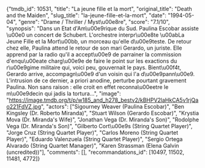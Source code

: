 {"tmdb_id": 10531, "title": "La jeune fille et la mort", "original_title": "Death and the Maiden", "slug_title": "la-jeune-fille-et-la-mort", "date": "1994-05-04", "genre": "Drame / Thriller / Myst\u00e8re", "score": "7.1/10", "synopsis": "Dans un Etat d'Am\u00e9rique du Sud. Paulina Escobar assiste \u00e0 un concert de Schubert. L'orchestre interpr\u00e8te \u00abLa Jeune Fille et la Mort\u00bb, un morceau qu'elle d\u00e9teste. De retour chez elle, Paulina attend le retour de son mari Gerardo, un juriste. Elle apprend par la radio qu'il a accept\u00e9 de parrainer la commission d'enqu\u00eate charg\u00e9e de faire le point sur les exactions du r\u00e9gime militaire qui, voici peu, gouvernait le pays. Bient\u00f4t, Gerardo arrive, accompagn\u00e9 d'un voisin qui l'a d\u00e9pann\u00e9. L'intrusion de ce dernier, a priori anodine, perturbe pourtant gravement Paulina. Non sans raison : elle croit en effet reconna\u00eetre le m\u00e9decin qui jadis la tortura...", "image": "https://image.tmdb.org/t/p/w185_and_h278_bestv2/kBHPV2laHkCA5v1rjQao221FdVZ.jpg", "actors": ["Sigourney Weaver (Paulina Escobar)", "Ben Kingsley (Dr. Roberto Miranda)", "Stuart Wilson (Gerardo Escobar)", "Krystia Mova (Dr. Miranda's Wife)", "Jonathan Vega (Dr. Miranda's Son)", "Rodolphe Vega (Dr. Miranda's Son)", "Gilberto Cort\u00e9s (String Quartet Player)", "Jorge Cruz (String Quartet Player)", "Carlos Moreno (String Quartet Player)", "Eduardo Valenzuela (String Quartet Player)", "Sergio Ortega Alvarado (String Quartet Manager)", "Karen Strassman (Elena Galvin (uncredited))"], "comments": [], "recommandations_id": [10497, 11502, 11481, 4772]}